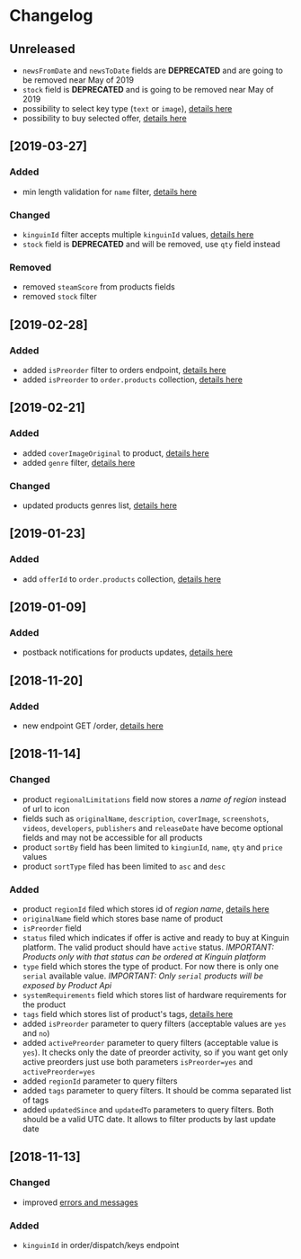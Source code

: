 # Changelog

## Unreleased

- `newsFromDate` and `newsToDate` fields are **DEPRECATED** and are going to be removed near May of 2019
- `stock` field is **DEPRECATED** and is going to be removed near May of 2019
- possibility to select key type (`text` or `image`), [details here](how_to/KeyType.md#how-to-select-key-type)
- possibility to buy selected offer, [details here](how_to/BuyOffer.md#how-to-buy-selected-offer)

## [2019-03-27]

### Added
- min length validation for `name` filter, [details here](apidocs/products/README.md#list-products)

### Changed
- `kinguinId` filter accepts multiple `kinguinId` values, [details here](apidocs/products/README.md#list-products)
- `stock` field is **DEPRECATED** and will be removed, use `qty` field instead

### Removed
- removed `steamScore` from products fields
- removed `stock` filter

## [2019-02-28]

### Added
- added `isPreorder` filter to orders endpoint, [details here](apidocs/order/README.md#get-orders)
- added `isPreorder` to `order.products` collection, [details here](apidocs/order/README.md#get-orders)

## [2019-02-21]

### Added
- added `coverImageOriginal` to product, [details here](apidocs/products/README.md#product-object)
- added `genre` filter, [details here](apidocs/products/README.md#list-products)

### Changed
- updated products genres list, [details here](apidocs/products/README.md#genres)

## [2019-01-23]

### Added
- add `offerId` to `order.products` collection, [details here](apidocs/order/README.md#get-orders)

## [2019-01-09]

### Added
- postback notifications for products updates, [details here](features/Postback.md#products-updates-notifications)

## [2018-11-20]

### Added
- new endpoint GET /order, [details here](apidocs/order/README.md#get-orders)

## [2018-11-14]
### Changed
- product `regionalLimitations` field now stores a *name of region* instead of url to icon
- fields such as `originalName`, `description`, `coverImage`, `screenshots`, `videos`, `developers`, `publishers` and `releaseDate` have become optional fields and may not be accessible for all products
- product `sortBy` field has been limited to `kingiunId`, `name`, `qty` and `price` values
- product `sortType` filed has been limited to `asc` and `desc`
  
### Added
- product `regionId` filed which stores id of *region name*, [details here](apidocs/products/README.md#regions)
- `originalName` field which stores base name of product
- `isPreorder` field
- `status` filed which indicates if offer is active and ready to buy at Kinguin platform. The valid product should have `active` status. *IMPORTANT: Products only with that status can be ordered at Kinguin platform*
- `type` field which stores the type of product. For now there is only one `serial` available value. *IMPORTANT: Only `serial` products will be exposed by Product Api*
- `systemRequirements` field which stores list of hardware requirements for the product
- `tags` field which stores list of product's tags, [details here](apidocs/products/README.md#tags)
- added `isPreorder` parameter to query filters (acceptable values are `yes` and `no`)
- added `activePreorder` parameter to query filters (acceptable value is `yes`). It checks only the date of preorder activity, so if you want get only active preorders just use both parameters `isPreorder=yes` and `activePreorder=yes`
- added `regionId` parameter to query filters
- added `tags` parameter to query filters. It should be comma separated list of tags
- added `updatedSince` and `updatedTo` parameters to query filters. Both should be a valid UTC date. It allows to filter products by last update date

## [2018-11-13]
### Changed
- improved [errors and messages](apidocs/ErrorsCodes.md)

### Added
- `kinguinId` in order/dispatch/keys endpoint
